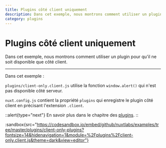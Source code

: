```yaml
---
title: Plugins côté client uniquement
description: Dans cet exemple, nous montrons comment utiliser un plugin pour qu'il ne soit disponible que côté client.
category: plugins
---
```

# Plugins côté client uniquement

Dans cet exemple, nous montrons comment utiliser un plugin pour qu'il ne soit disponible que côté client.

---

Dans cet exemple :

`plugins/client-only.client.js` utilise la fonction `window.alert()` qui n'est pas disponible côté serveur.

`nuxt.config.js` contient la propriété `plugins` qui enregistre le plugin côté client en précisant l'extension `.client`.

::alert{type="next"}
En savoir plus dans le chapitre des [plugins](/docs/directory-structure/plugins#client-or-server-side-only).
::

:sandbox{src="https://codesandbox.io/embed/github/nuxtlabs/examples/tree/master/plugins/client-only-plugins?fontsize=14&hidenavigation=1&module=%2Fplugins%2Fclient-only.client.js&theme=dark&view=editor"}
